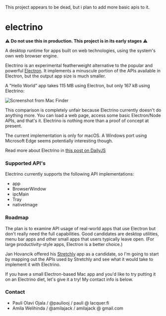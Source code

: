 This project appears to be dead, but i plan to add more basic apis to it.

# electrino

:warning: **Do not use this in production. This project is in its early stages** :warning:

A desktop runtime for apps built on web technologies, using the system's own web browser engine.

Electrino is an experimental featherweight alternative to the popular and powerful [Electron](https://github.com/electron/electron). It implements a minuscule portion of the APIs available in Electron, but the output app size is much smaller.

A "Hello World" app takes 115 MB using Electron, but only 167 kB using Electrino:

![Screenshot from Mac Finder](docs/electron-and-electrino-helloworld-screenshot.png)

This comparison is completely unfair because Electrino currently doesn't do anything more. You can load a web page, access some basic Electron/Node APIs, and that's it. Electrino is nothing more than a proof of concept at present.

The current implementation is only for macOS. A Windows port using Microsoft Edge seems potentially interesting though.

Read more about Electrino in [this post on DailyJS](https://medium.com/dailyjs/put-your-electron-app-on-a-diet-with-electrino-c7ffdf1d6297)

### Supported API's

Electrino currently supports the following API implementations:

* app
* BrowserWindow
* ipcMain
* Tray
* nativeImage

### Roadmap

The plan is to examine API usage of real-world apps that use Electron but don't really need the full capabilities. Good candidates are desktop utilities, menu bar apps and other small apps that users typically leave open. (For large productivity-style apps, Electron is a better choice.)

Jan Hovancik offered his [Stretchly](https://github.com/hovancik/stretchly) app as a candidate, so I'm going to start by mapping out the APIs used by Stretchly and see what it would take to implement it with Electrino.

If you have a small Electron-based Mac app and you'd like to try putting it on an Electrino diet, let's give it a try! My contact info is below.

### Contact

* Pauli Olavi Ojala / @pauliooj / pauli @ lacquer.fi
* Amila Welihinda / @amilajack / amilajack @ gmail.com
